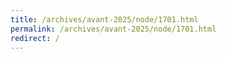 ```yaml
---
title: /archives/avant-2025/node/1701.html
permalink: /archives/avant-2025/node/1701.html
redirect: /
---
```

